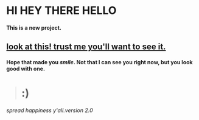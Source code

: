 # HI HEY THERE HELLO

#### This is a new project.

## [look at this! trust me you'll want to see it.](https://pics.me.me/not-to-be-controversial-but-i-hope-youre-having-a-57265312.png)

#### Hope that made you _**smile**_. Not that I can see you right now, but you look good with one.

> # :)

###### spread happiness y'all.version 2.0
